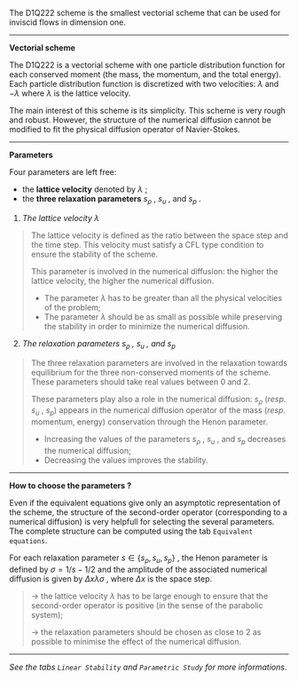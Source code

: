 The D1Q222 scheme is the smallest vectorial scheme
that can be used for inviscid flows in dimension one.

---

**Vectorial scheme**

The D1Q222 is a vectorial scheme with one particle distribution function
for each conserved moment (the mass, the momentum, and the total energy).
Each particle distribution function is discretized with two velocities:
$\lambda$ and $-\lambda$ where $\lambda$ is the lattice velocity.

The main interest of this scheme is its simplicity.
This scheme is very rough and robust. However, the structure of the numerical diffusion cannot be modified to fit the physical diffusion operator of Navier-Stokes.

---

**Parameters**

Four parameters are left free:

- the **lattice velocity** denoted by $\lambda$ ;
- the **three relaxation parameters** $s_{\rho}$ , $s_u$ , and $s_p$ .

1. _The lattice velocity $\lambda$_

> The lattice velocity is defined as the ratio between the space step and the time step. This velocity must satisfy a CFL type condition to ensure the stability of the scheme.
>
> This parameter is involved in the numerical diffusion: the higher the lattice velocity, the higher the numerical diffusion.
>
> - The parameter $\lambda$ has to be greater than all the physical velocities of the problem;
> - The parameter $\lambda$ should be as small as possible while preserving the stability in order to minimize the numerical diffusion.

2. _The relaxation parameters $s_{\rho}$ , $s_u$ , and $s_p$_

> The three relaxation parameters are involved in the relaxation towards equilibrium for the three non-conserved moments of the scheme. These parameters should take real values between 0 and 2.
>
> These parameters play also a role in the numerical diffusion: $s_{\rho}$ (_resp._ $s_u$ , $s_p$) appears in the numerical diffusion operator of the mass (_resp._ momentum, energy) conservation through the Henon parameter.
>
> - Increasing the values of the parameters $s_{\rho}$ , $s_u$ , and $s_p$ decreases the numerical diffusion;
> - Decreasing the values improves the stability.

---

**How to choose the parameters ?**

Even if the equivalent equations give only an asymptotic representation of the scheme, the structure of the second-order operator (corresponding to a numerical diffusion) is very helpfull for selecting the several parameters.
The complete structure can be computed using the tab `Equivalent equations`.

For each relaxation parameter $s \in \lbrace s_{\rho}, s_u, s_p \rbrace$ , the Henon parameter is defined by $\sigma = 1/s - 1/2$ and the amplitude of the associated numerical diffusion is given by $\Delta x \lambda\sigma$ , where $\Delta x$ is the space step.

> &rarr; the lattice velocity $\lambda$ has to be large enough to ensure that the second-order operator is positive (in the sense of the parabolic system);
>
> &rarr; the relaxation parameters should be chosen as close to $2$ as possible to minimise the effect of the numerical diffusion.

---

_See the tabs `Linear Stability` and `Parametric Study` for more informations_.
